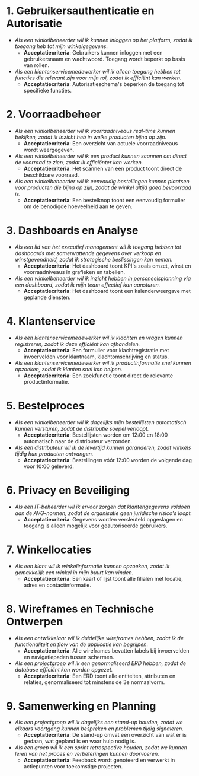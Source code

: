 # **1. Gebruikersauthenticatie en Autorisatie**

- *Als een winkelbeheerder wil ik kunnen inloggen op het platform, zodat ik toegang heb tot mijn winkelgegevens.*
  - **Acceptatiecriteria**: Gebruikers kunnen inloggen met een gebruikersnaam en wachtwoord. Toegang wordt beperkt op basis van rollen.
- *Als een klantenservicemedewerker wil ik alleen toegang hebben tot functies die relevant zijn voor mijn rol, zodat ik efficiënt kan werken.*
  - **Acceptatiecriteria**: Autorisatieschema's beperken de toegang tot specifieke functies.

# **2. Voorraadbeheer**

- *Als een winkelbeheerder wil ik voorraadniveaus real-time kunnen bekijken, zodat ik inzicht heb in welke producten bijna op zijn.*
  - **Acceptatiecriteria**: Een overzicht van actuele voorraadniveaus wordt weergegeven.
- *Als een winkelbeheerder wil ik een product kunnen scannen om direct de voorraad te zien, zodat ik efficiënter kan werken.*
  - **Acceptatiecriteria**: Het scannen van een product toont direct de beschikbare voorraad.
- *Als een winkelbeheerder wil ik eenvoudig bestellingen kunnen plaatsen voor producten die bijna op zijn, zodat de winkel altijd goed bevoorraad is.*
  - **Acceptatiecriteria**: Een bestelknop toont een eenvoudig formulier om de benodigde hoeveelheid aan te geven.

# **3. Dashboards en Analyse**

- *Als een lid van het executief management wil ik toegang hebben tot dashboards met samenvattende gegevens over verkoop en winstgevendheid, zodat ik strategische beslissingen kan nemen.*
  - **Acceptatiecriteria**: Het dashboard toont KPI's zoals omzet, winst en voorraadniveaus in grafieken en tabellen.
- *Als een winkelbeheerder wil ik inzicht hebben in personeelsplanning via een dashboard, zodat ik mijn team effectief kan aansturen.*
  - **Acceptatiecriteria**: Het dashboard toont een kalenderweergave met geplande diensten.

# **4. Klantenservice**

- *Als een klantenservicemedewerker wil ik klachten en vragen kunnen registreren, zodat ik deze efficiënt kan afhandelen.*
  - **Acceptatiecriteria**: Een formulier voor klachtregistratie met invoervelden voor klantnaam, klachtomschrijving en status.
- *Als een klantenservicemedewerker wil ik productinformatie snel kunnen opzoeken, zodat ik klanten snel kan helpen.*
  - **Acceptatiecriteria**: Een zoekfunctie toont direct de relevante productinformatie.

# **5. Bestelproces**

- *Als een winkelbeheerder wil ik dagelijks mijn bestellijsten automatisch kunnen versturen, zodat de distributie soepel verloopt.*
  - **Acceptatiecriteria**: Bestellijsten worden om 12:00 en 18:00 automatisch naar de distributeur verzonden.
- *Als een distributeur wil ik de levertijd kunnen garanderen, zodat winkels tijdig hun producten ontvangen.*
  - **Acceptatiecriteria**: Bestellingen vóór 12:00 worden de volgende dag voor 10:00 geleverd.

# **6. Privacy en Beveiliging**

- *Als een IT-beheerder wil ik ervoor zorgen dat klantengegevens voldoen aan de AVG-normen, zodat de organisatie geen juridische risico's loopt.*
  - **Acceptatiecriteria**: Gegevens worden versleuteld opgeslagen en toegang is alleen mogelijk voor geautoriseerde gebruikers.

# **7. Winkellocaties**

- *Als een klant wil ik winkelinformatie kunnen opzoeken, zodat ik gemakkelijk een winkel in mijn buurt kan vinden.*
  - **Acceptatiecriteria**: Een kaart of lijst toont alle filialen met locatie, adres en contactinformatie.

# **8. Wireframes en Technische Ontwerpen**

- *Als een ontwikkelaar wil ik duidelijke wireframes hebben, zodat ik de functionaliteit en flow van de applicatie kan begrijpen.*
  - **Acceptatiecriteria**: Alle wireframes bevatten labels bij invoervelden en navigatiepaden tussen schermen.
- *Als een projectgroep wil ik een genormaliseerd ERD hebben, zodat de database efficiënt kan worden opgezet.*
  - **Acceptatiecriteria**: Een ERD toont alle entiteiten, attributen en relaties, genormaliseerd tot minstens de 3e normaalvorm.

# **9. Samenwerking en Planning**

- *Als een projectgroep wil ik dagelijks een stand-up houden, zodat we elkaars voortgang kunnen bespreken en problemen tijdig signaleren.*
  - **Acceptatiecriteria**: De stand-up omvat een overzicht van wat er is gedaan, wat gepland is en waar hulp nodig is.
- *Als een groep wil ik een sprint retrospective houden, zodat we kunnen leren van het proces en verbeteringen kunnen doorvoeren.*
  - **Acceptatiecriteria**: Feedback wordt genoteerd en verwerkt in actiepunten voor toekomstige projecten.
